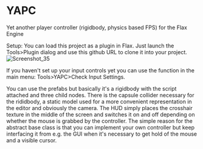 # YAPC
Yet another player controller (rigidbody, physics based FPS) for the Flax Engine

Setup:
You can load this project as a plugin in Flax. Just launch the Tools>Plugin dialog and use this github URL to clone it
into your project.
![Screenshot_35](https://github.com/nothingTVatYT/YAPC/assets/34131388/76c38330-25fb-4a78-b657-5284d20aafba)

If you haven't set up your input controls yet you can use the function in the main menu: Tools>YAPC>Check Input Settings.

You can use the prefabs but basically it's a rigidbody with the script attached and three child nodes.
There is the capsule collider necessary for the rididbody, a static model used for a more convenient representation
in the editor and obviously the camera.
The HUD simply places the crosshair texture in the middle of the screen and switches it on and off
depending on whether the mouse is grabbed by the controller.
The simple reason for the abstract base class is that you can implement your own controller but keep
interfacing it from e.g. the GUI when it's necessary to get hold of the mouse and a visible cursor.

